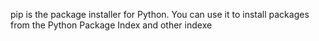 pip is the package installer for Python. You can use it to install packages from the Python Package Index and other indexe